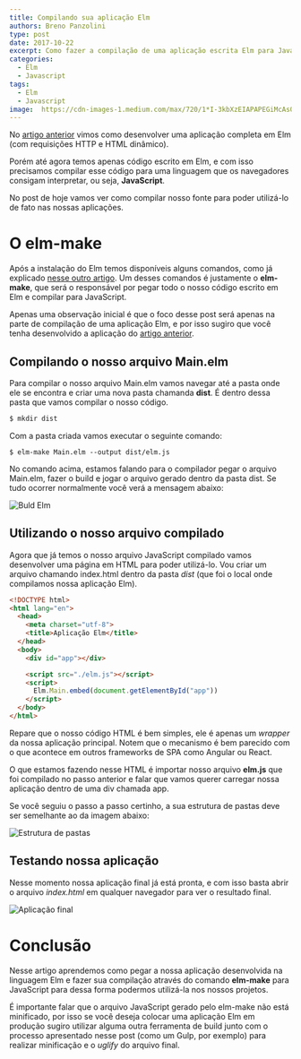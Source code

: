 ```yaml
---
title: Compilando sua aplicação Elm
authors: Breno Panzolini
type: post
date: 2017-10-22
excerpt: Como fazer a compilação de uma aplicação escrita Elm para JavaScript e assim poder utilizar no browser.
categories:
  - Elm
  - Javascript
tags:
  - Elm
  - Javascript
image:  https://cdn-images-1.medium.com/max/720/1*I-3kbXzEIAPAPEGiMcAs0A.png
---
```


No [artigo anterior](https://tableless.com.br/primeiro-app-elm) vimos como desenvolver uma aplicação completa em Elm (com requisições HTTP e HTML dinâmico). 

Porém até agora temos apenas código escrito em Elm, e com isso precisamos compilar esse código para uma linguagem que os navegadores consigam interpretar, ou seja, **JavaScript**.

No post de hoje vamos ver como compilar nosso fonte para poder utilizá-lo de fato nas nossas aplicações.

# O elm-make

Após a instalação do Elm temos disponíveis alguns comandos, como já explicado [nesse outro artigo](https://tableless.com.br/elm-hello-world/). Um desses comandos é justamente o **elm-make**, que será o responsável por pegar todo o nosso código escrito em Elm e compilar para JavaScript.

Apenas uma observação inicial é que o foco desse post será apenas na parte de compilação de uma aplicação Elm, e por isso sugiro que você tenha desenvolvido a aplicação do [artigo anterior](https://tableless.com.br/primeiro-app-elm).

## Compilando o nosso arquivo Main.elm

Para compilar o nosso arquivo Main.elm vamos navegar até a pasta onde ele se encontra e criar uma nova pasta chamanda **dist**. É dentro dessa pasta que vamos compilar o nosso código.

```sh
$ mkdir dist
```

Com a pasta criada vamos executar o seguinte comando:

```
$ elm-make Main.elm --output dist/elm.js
```

No comando acima, estamos falando para o compilador pegar o arquivo Main.elm, fazer o build e jogar o arquivo gerado dentro da pasta dist. Se tudo ocorrer normalmente você verá a mensagem abaixo:

![Buld Elm](https://i.imgur.com/5skH9yr.png)

## Utilizando o nosso arquivo compilado

Agora que já temos o nosso arquivo JavaScript compilado vamos desenvolver uma página em HTML para poder utilizá-lo. Vou criar um arquivo chamando index.html dentro da pasta *dist* (que foi o local onde compilamos nossa aplicação Elm).

```html
<!DOCTYPE html>
<html lang="en">
  <head>
    <meta charset="utf-8">
    <title>Aplicação Elm</title>
  </head>
  <body>
    <div id="app"></div>

    <script src="./elm.js"></script>
    <script>
      Elm.Main.embed(document.getElementById("app"))
    </script>
  </body>
</html>
```

Repare que o nosso código HTML é bem simples, ele é apenas um *wrapper* da nossa aplicação principal. Notem que o mecanismo é bem parecido com o que acontece em outros frameworks de SPA como Angular ou React.

O que estamos fazendo nesse HTML é importar nosso arquivo **elm.js** que foi compilado no passo anterior e falar que vamos querer carregar nossa aplicação dentro de uma div chamada app.

Se você seguiu o passo a passo certinho, a sua estrutura de pastas deve ser semelhante ao da imagem abaixo:

![Estrutura de pastas](https://i.imgur.com/XozyDRa.png)

## Testando nossa aplicação

Nesse momento nossa aplicação final já está pronta, e com isso basta abrir o arquivo *index.html* em qualquer navegador para ver o resultado final.

![Aplicação final](https://i.imgur.com/DPKNEWJ.png)

# Conclusão

Nesse artigo aprendemos como pegar a nossa aplicação desenvolvida na linguagem Elm e fazer sua compilação através do comando **elm-make** para JavaScript para dessa forma podermos utilizá-la nos nossos projetos.

É importante falar que o arquivo JavaScript gerado pelo elm-make não está minificado, por isso se você deseja colocar uma aplicação Elm em produção sugiro utilizar alguma outra ferramenta de build junto com o processo apresentado nesse post (como um Gulp, por exemplo) para realizar minificação e o *uglify* do arquivo final.
